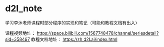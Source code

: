 # d2l_note
学习李沐老师课程时部分程序的实现和笔记（可能和教程文档有出入）

课程视频地址： https://space.bilibili.com/1567748478/channel/seriesdetail?sid=358497
教程文档地址： https://zh.d2l.ai/index.html
